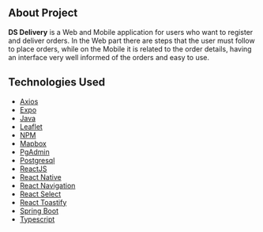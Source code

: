 ## About Project

**DS Delivery** is a Web and Mobile application for users who want to register and deliver orders. 
In the Web part there are steps that the user must follow to place orders, while on the Mobile it 
is related to the order details, having an interface very well informed of the orders and easy to use.

## Technologies Used

- [Axios](https://github.com/axios/axios)
- [Expo](https://expo.io/)
- [Java](https://www.java.com/)
- [Leaflet](https://leafletjs.com/)
- [NPM](https://www.npmjs.com/)
- [Mapbox](https://www.mapbox.com/)
- [PgAdmin](https://www.pgadmin.org/)
- [Postgresql](https://www.postgresql.org/)
- [ReactJS](https://reactjs.org/)
- [React Native](http://facebook.github.io/react-native/)
- [React Navigation](https://reactnavigation.org/)
- [React Select](https://react-select.com/)
- [React Toastify](https://fkhadra.github.io/react-toastify/)
- [Spring Boot](https://spring.io/)
- [Typescript](https://www.typescriptlang.org/)